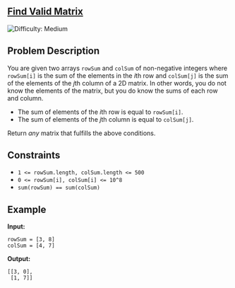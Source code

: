  <h2><a href="https://leetcode.com/problems/find-valid-matrix-given-row-and-column-sums/description/">Find Valid Matrix</a></h2>
  <img src='https://img.shields.io/badge/Difficulty-Medium-orange' alt='Difficulty: Medium' />


## Problem Description

You are given two arrays `rowSum` and `colSum` of non-negative integers where `rowSum[i]` is the sum of the elements in the *i*th row and `colSum[j]` is the sum of the elements of the *j*th column of a 2D matrix. In other words, you do not know the elements of the matrix, but you do know the sums of each row and column. 

- The sum of elements of the *i*th row is equal to `rowSum[i]`.
- The sum of elements of the *j*th column is equal to `colSum[j]`.

Return *any* matrix that fulfills the above conditions.

## Constraints

- `1 <= rowSum.length, colSum.length <= 500`
- `0 <= rowSum[i], colSum[i] <= 10^8`
- `sum(rowSum) == sum(colSum)` 

## Example

**Input:**


```
rowSum = [3, 8]
colSum = [4, 7]

```

**Output:**


```
[[3, 0],
 [1, 7]]

```
